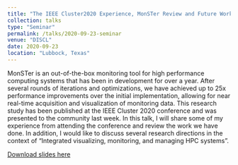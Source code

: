 ```yaml
---
title: "The IEEE Cluster2020 Experience, MonSTer Review and Future Work"
collection: talks
type: "Seminar"
permalink: /talks/2020-09-23-seminar
venue: "DISCL"
date: 2020-09-23
location: "Lubbock, Texas"
---
```


MonSTer is an out-of-the-box monitoring tool for high performance computing systems that has been in development for over a year. After several rounds of iterations and optimizations, we have achieved up to 25x performance improvements over the initial implementation, allowing for near real-time acquisition and visualization of monitoring data. This research study has been published at the IEEE Cluster 2020 conference and was presented to the community last week. In this talk, I will share some of my experience from attending the conference and review the work we have done. In addition, I would like to discuss several research directions in the context of “Integrated visualizing, monitoring, and managing HPC systems”.

[Download slides here](https://artlands.github.io/files/2020-09-23-IEEE-Cluster2020-Experience-MonSTer-Review-and-Future-Work.pdf)